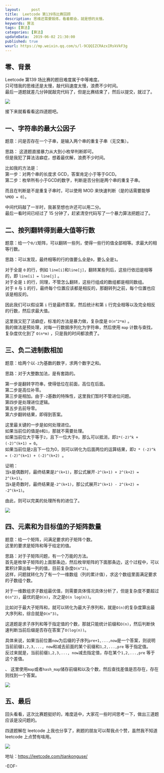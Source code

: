 ```yaml
---   
layout:     post  
title:  Leetcode 第139场比赛回顾  
description: 思维还需要锻炼，看着都会，就是想的太慢。  
keywords: 算法  
tags: [算法]    
categories: [算法]  
updateData:  2019-06-02 21:30:00  
published: true  
wxurl: https://mp.weixin.qq.com/s/l-9CQQIZCRAzxIRskVkF3g  
---  
```



## 零、背景


Leetcode 第139 场比赛的题目难度属于中等难度。  
只可惜我的思维还是太慢，敲代码速度太慢，浪费不少时间。  
最后一道题就差几分钟就敲完代码了，但是比赛结束了，然后以提交，就过了。  


![](//res2019.tiankonguse.com/images/2019/06/02/001.png)  


接下来就看看看这四道题吧。  


## 一、字符串的最大公因子  


题意：问是否存在一个子串，是输入两个串的重复子串（无交集）。  

思路： 这道题直接暴力从大到小枚举判断即可。   
但是我犯了算法洁癖症，想着最优解，浪费不少时间。  


比如我的方法是：  
第一步：对两个串的长度求 GCD，答案肯定小于等于GCD。    
第二步：枚举所有小于GCD的数字，判断是否分别是两个串的重复子串。  


而且在判断是不是重复子串时，可以使用 MOD 来快速判断（是的话需要能够 `%MOD = 0`）。  


中间代码敲了一半时，我甚至想也许还可以用二分。  
最后一看时间已经过了 15 分钟了，赶紧清空代码写了一个暴力算法把题过了。  


## 二、按列翻转得到最大值等行数  



题意：给一个`0/1`矩阵，可以翻转一些列，使得一些行的值全部相等。求最大的相等行数。  


思路：可以发现，最终相等的行的值要么全是`0`，要么全是`1`。  


对于全是 `0` 的行，例如 `line[i]`和`line[j]`，翻转某些列后，这些行依旧是相等的，即 `line[i] = line[j]` 。    
对于全是 `1` 的行，同理，不管怎么翻转，这些行组成的数组都是相同数组。  
对于 `0` 与 `1` 的行，最终每个位置应该都是相反的，那翻转列之前，每个位置也应该是相反的。  


因此我们可以假设第 `i` 行是最终答案，然后统计和第 `i` 行完全相等以及完全相反的行数，然后求最大值。  


这里我又犯了洁癖症，标准的方法是暴力做，复杂度是 `O(n^2*m)` 。  
我的做法是预处理，对每一行数据序列化为字符串，然后使用 `map` 计数与查找，复杂度优化到了 `O(n*m)` ，只是我的时间都浪费了。  


## 三、负二进制数相加  


题意：给两个以`-2`为基数的数字，求两个数字之和。  


思路：对于大整数加法，是有套路的。  


第一步是翻转字符串，使得低位在前面，高位在后面。  
第二步是高位补零。  
第三步是相加。由于`-2`基数的特殊性，这里我们暂时不管进位问题。  
第四步是处理进位逻辑。  
第五步去前导零。  
第六步翻转结果，即得到答案。  


这里最关键的一步是如何处理进位。  
如果当前位的值是`0`和`1`，那就不需要处理。  
如果当前位大于等于`2`，且下一位大于`0`，那么可以抵消，即`2*(-2)^k + (-2)^(k+1) = 0`。  
如果当前位是`2`且下一位为0，则可以转化为后面两位的运算结果，即`2 * (-2)^k = (-2)^(k+1) + (-2)^(k+2) `。  


证明：  
当`k`是偶数时，最终结果是`2^(k+1)`，那公式展开`-2^(k+1) + 2^(k+2) = 2^(k+1)`。  
当`k`是奇数时，最终结果是`-2^(k+1)`，那公式展开`2^(k+1) - 2^(k+2) = -2^(k+1)`。  


由此，则可以完美的处理所有的进位了。  


![](//res2019.tiankonguse.com/images/2019/06/02/002.png)  


## 四、元素和为目标值的子矩阵数量  

题意：给一个矩阵，问满足要求的子矩阵个数。  
这里的要求是矩阵和等于给定的值。  


思路：对于子矩阵问题，有一个万能的方法。  
首先是枚举子矩阵的上面那条边，然后枚举矩阵的下面那条边，这个过程中，可以累积计算出每一列的值，目前复杂度`O(n^2)`。  
这样，问题就转化为了有一个一维数组（列的累计值），求这个数组里面满足要求的子数组个数。  


对于一维数组求子数组最优值，则需要具体情况具体分析了，但是复杂度不要超过`O(n^2)`，最优的是`O(n)`，次之是`O(n log(n))`。  


比如对于最大子矩阵和，就可以转化为最大子序列和，就是`O(n)`的复杂度算出最大序列和，综合就是`O(n^3)`。    


这道题是求子序列和等于指定值的个数，那就只能统计前缀和`O(n)`，然后判断快速判断当前后缀是否存在答案了`O(log(n))`。  


具体来说，如果当前位置`now`为后缀的子序列`pre+1,...,now`是一个答案，则说明当前前缀`1,2,3,..., now`和减去前面的某个前缀和`1,2,...,pre` 等于指定值。  
反过来就是，当前前缀`1,2,3,..., now`减去指定值，存在某个`1,2,...,pre` 等于这个差值。  

、
这里使用`map`或者`hash_map`储存前缀和以及个数，然后查找差值是否存在，存在则找到一个答案。  


![](//res2019.tiankonguse.com/images/2019/06/02/003.png)  


## 五、最后  


回头看看，这次比赛题挺好的，难度适中，大家花一些时间思考一下，做出三道题应该是没问题的。  


四道题解在 leetcode 上我也分享了，刷题的朋友可以帮我点个赞，虽然我不知道 leetcode 上点赞有啥用。  


![](//res2019.tiankonguse.com/images/2019/06/02/004.png)  


地址：https://leetcode.com/tiankonguse/  


-EOF-  

